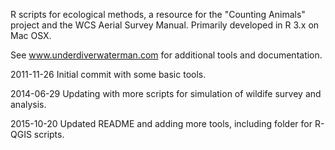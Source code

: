 R scripts for ecological methods, a resource for the "Counting Animals" project and the WCS Aerial Survey Manual.
Primarily developed in R 3.x on Mac OSX.

See www.underdiverwaterman.com for additional tools and documentation.

2011-11-26 
Initial commit with some basic tools.

2014-06-29 Updating with more scripts for simulation of wildife survey and analysis.

2015-10-20 Updated README and adding more tools, including folder for R-QGIS scripts.
